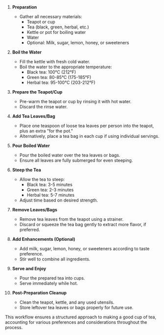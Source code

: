 1. **Preparation**
   - Gather all necessary materials:
     - Teapot or cup
     - Tea (black, green, herbal, etc.)
     - Kettle or pot for boiling water
     - Water
     - Optional: Milk, sugar, lemon, honey, or sweeteners

2. **Boil the Water**
   - Fill the kettle with fresh cold water.
   - Boil the water to the appropriate temperature:
     - Black tea: 100°C (212°F)
     - Green tea: 80-85°C (175-185°F)
     - Herbal tea: 95-100°C (203-212°F)

3. **Prepare the Teapot/Cup**
   - Pre-warm the teapot or cup by rinsing it with hot water.
   - Discard the rinse water.

4. **Add Tea Leaves/Bag**
   - Place one teaspoon of loose tea leaves per person into the teapot, plus an extra "for the pot."
   - Alternatively, place a tea bag in each cup if using individual servings.

5. **Pour Boiled Water**
   - Pour the boiled water over the tea leaves or bags.
   - Ensure all leaves are fully submerged for even steeping.

6. **Steep the Tea**
   - Allow the tea to steep:
     - Black tea: 3-5 minutes
     - Green tea: 2-3 minutes
     - Herbal tea: 5-7 minutes
   - Adjust time based on desired strength.

7. **Remove Leaves/Bags**
   - Remove tea leaves from the teapot using a strainer.
   - Discard or squeeze the tea bag gently to extract more flavor, if preferred.

8. **Add Enhancements (Optional)**
   - Add milk, sugar, lemon, honey, or sweeteners according to taste preference.
   - Stir well to combine all ingredients.

9. **Serve and Enjoy**
   - Pour the prepared tea into cups.
   - Serve immediately while hot.

10. **Post-Preparation Cleanup**
    - Clean the teapot, kettle, and any used utensils.
    - Store leftover tea leaves or bags properly for future use.

This workflow ensures a structured approach to making a good cup of tea, accounting for various preferences and considerations throughout the process.